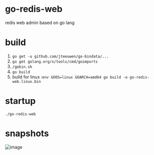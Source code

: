 # go-redis-web
redis web admin based on go lang

# build
1. `go get -u github.com/jteeuwen/go-bindata/...`
2. `go get golang.org/x/tools/cmd/goimports`
3. `/gobin.sh`
4. `go build`
5. build for linux :`env GOOS=linux GOARCH=amd64 go build -o go-redis-web.linux.bin`

# startup
`./go-redis-web`

# snapshots
![image](https://user-images.githubusercontent.com/1940588/30140520-d5e9c8da-93a7-11e7-8b79-09cc3c24ed26.png)
